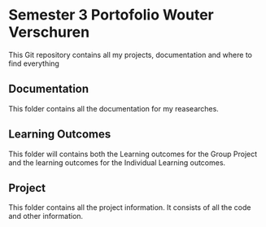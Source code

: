 # Semester 3 Portofolio Wouter Verschuren
This Git repository contains all my projects, documentation and where to find everything

## Documentation
This folder contains all the documentation for my reasearches.

## Learning Outcomes
This folder will contains both the Learning outcomes for the Group Project and the learning outcomes for the Individual Learning outcomes.

## Project
This folder contains all the project information. It consists of all the code and other information. 
